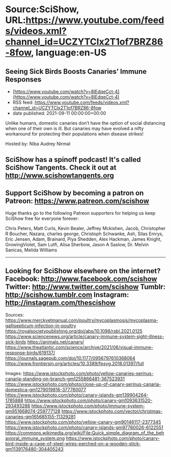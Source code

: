 # Source:SciShow, URL:https://www.youtube.com/feeds/videos.xml?channel_id=UCZYTClx2T1of7BRZ86-8fow, language:en-US

## Seeing Sick Birds Boosts Canaries’ Immune Responses
 - [https://www.youtube.com/watch?v=8IEdqeCct-4](https://www.youtube.com/watch?v=8IEdqeCct-4)
 - RSS feed: https://www.youtube.com/feeds/videos.xml?channel_id=UCZYTClx2T1of7BRZ86-8fow
 - date published: 2021-09-11 00:00:00+00:00

Unlike humans, domestic canaries don’t have the option of social distancing when one of their own is ill. But canaries may have evolved a nifty workaround for protecting their populations when disease strikes!

Hosted by: Niba Audrey Nirmal

SciShow has a spinoff podcast! It's called SciShow Tangents. Check it out at http://www.scishowtangents.org
----------
Support SciShow by becoming a patron on Patreon: https://www.patreon.com/scishow
----------
Huge thanks go to the following Patreon supporters for helping us keep SciShow free for everyone forever:

Chris Peters, Matt Curls, Kevin Bealer, Jeffrey Mckishen, Jacob, Christopher R Boucher, Nazara, charles george, Christoph Schwanke, Ash, Silas Emrys, Eric Jensen, Adam, Brainard, Piya Shedden, Alex Hackman, James Knight, GrowingViolet, Sam Lutfi, Alisa Sherbow, Jason A Saslow, Dr. Melvin Sanicas, Melida Williams

----------
Looking for SciShow elsewhere on the internet?
Facebook: http://www.facebook.com/scishow
Twitter: http://www.twitter.com/scishow
Tumblr: http://scishow.tumblr.com
Instagram: http://instagram.com/thescishow
----------
Sources:
https://www.merckvetmanual.com/poultry/mycoplasmosis/mycoplasma-gallisepticum-infection-in-poultry
https://royalsocietypublishing.org/doi/abs/10.1098/rsbl.2021.0125
https://www.sciencenews.org/article/canary-immune-system-sight-illness-sick-birds
https://animals.net/canary/
https://www.theatlantic.com/science/archive/2021/06/visual-immune-response-birds/619137/
https://journals.sagepub.com/doi/10.1177/0956797610368064
https://www.frontiersin.org/articles/10.3389/fpsyg.2018.01397/full
 
Images:
https://www.istockphoto.com/photo/yellow-canaries-serinus-canaria-standing-on-branch-gm1255866481-367523931
https://www.istockphoto.com/photo/close-up-of-canary-serinus-canaria-domestica-gm1279019816-377760077
https://www.istockphoto.com/photo/canary-islands-gm139904264-1785888
https://www.istockphoto.com/photo/canary-gm1093631520-293493286
https://www.istockphoto.com/photo/immune-system-gm951668074-259777128
https://www.istockphoto.com/vector/christmas-canaries-gm165685155-11329281
https://www.istockphoto.com/photo/yellow-canary-gm90146117-2377345
https://www.istockphoto.com/photo/canary-islands-gm97760026-6122551
https://commons.wikimedia.org/wiki/File:Quick_simple_diagram_of_the_behavioral_immune_system.png
https://www.istockphoto.com/photo/canary-bird-inside-a-cage-of-steel-wires-perched-on-a-wooden-stick-gm1139176480-304405243

